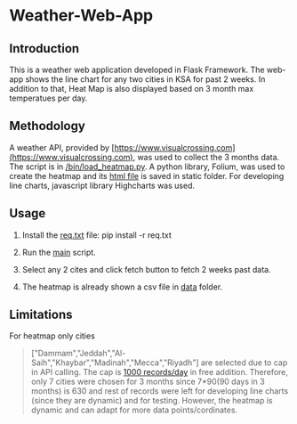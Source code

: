 # Weather-Web-App

## Introduction
This is a weather web application developed in Flask Framework. The web-app shows the line chart for any two cities in KSA for past 2 weeks. In addition to that, Heat Map is also displayed based on 3 month max temperatues per day. 

## Methodology
A weather API, provided by [https://www.visualcrossing.com](https://www.visualcrossing.com), was used to collect the 3 months data. The script is in [/bin/load_heatmap.py](https://github.com/DaBaap/Weather-Web-App/blob/main/weather_app/bin/load_heatmap.py). A python library, Folium, was used to create the heatmap and its [html file](https://github.com/DaBaap/Weather-Web-App/blob/main/weather_app/static/heatmap.html) is saved in static folder. For developing line charts, javascript library Highcharts was used. 

## Usage
1. Install the [req.txt](https://github.com/DaBaap/Weather-Web-App/blob/main/req.txt) file:
    pip install -r req.txt

2. Run the [main](https://github.com/DaBaap/Weather-Web-App/blob/main/weather_app/main.py) script.
3. Select any 2 cites and click fetch button to fetch 2 weeks past data.
4. The heatmap is already shown a csv file in [data](https://github.com/DaBaap/Weather-Web-App/tree/main/weather_app/data) folder.

## Limitations
For heatmap only cities 
> ["Dammam","Jeddah","Al-Saih","Khaybar","Madinah","Mecca","Riyadh"]
are selected due to cap in API calling. The cap is [1000 records/day](https://www.visualcrossing.com/weather-data-editions) in free addition. Therefore, only 7 cities were chosen for 3 months since 7*90(90 days in 3 months) is 630 and rest of records were left for developing line charts (since they are dynamic) and for testing. However, the heatmap is dynamic and can adapt for more data points/cordinates. 
